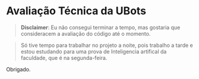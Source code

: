 # Avaliação Técnica da UBots

> **Disclaimer**: Eu não consegui terminar a tempo, mas gostaria que consideracem a avaliação do código até o momento.

> Só tive tempo para trabalhar no projeto a noite, pois trabalho a tarde e estou estudando para uma prova de Inteligencia artifical da faculdade, que é na segunda-feira.

Obrigado.

